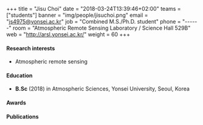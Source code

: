 ﻿+++
title = "Jisu Choi"
date = "2018-03-24T13:39:46+02:00"
teams = ["students"]
banner = "img/people/jisuchoi.png"
email = "js4975@yonsei.ac.kr"
job = "Combined M.S./Ph.D. student"
phone = "------"
room = "Atmospheric Remote Sensing Laboratory / Science Hall 529B"
web = "http://arsl.yonsei.ac.kr/"
weight = 60
+++

#### Research interests
+ Atmospheric remote sensing

#### Education
 + **B.Sc** (2018) in Atmospheric Sciences, Yonsei University, Seoul, Korea

#### Awards


#### Publications

